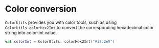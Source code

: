 # Color conversion

`ColorUtils` provides you with color tools, such as using `ColorUtils.colorHex2Int` to convert the corresponding hexadecimal color string into color-int value.

```kotlin
val colorInt = ColorUtils. colorHex2Int("#12c2e9")
```
